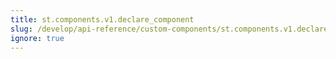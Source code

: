```yaml
---
title: st.components.v1.declare_component
slug: /develop/api-reference/custom-components/st.components.v1.declare_component
ignore: true
---
```


<Autofunction function="streamlit.components.v1.declare_component" />
